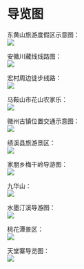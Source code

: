 # 导览图  
东黄山旅游度假区示意图：  
![](https://s1.imagehub.cc/images/2025/06/13/35eb62734a211b4a9128f6c3ec571530.jpg)  

安徽川藏线线路图：  
![](https://s1.imagehub.cc/images/2025/06/13/5dbef1760f71931e6f90d478c9e9d440.jpg)  

宏村周边徒步线路：  
![](https://s1.imagehub.cc/images/2025/06/13/731a129a439982a5a19fbc4abc3049d9.jpg)  

马鞍山市花山农家乐：  
![](https://s1.imagehub.cc/images/2025/06/13/9e9c89d0bc4e2319ba77790626340cfe.jpg)  

幑州古镇位置交通示意图：  
![](https://s1.imagehub.cc/images/2025/06/13/3bec9388b5c6c31e46d90f5c2bed568d.jpg)  

绩溪县旅游景区：  
![](https://s1.imagehub.cc/images/2025/06/13/549f711e8699f95fa6395af7b6bf56a7.jpg)  

家朋乡梅干岭导游图：  
![](https://s1.imagehub.cc/images/2025/06/13/9586b59ce7af8c8f7b54a961d8f45fc0.jpg)  

九华山：  
![](https://s1.imagehub.cc/images/2025/06/13/81c8d9c63cfad9add41b79eaebcb399a.jpg)  

水墨汀溪导游图：  
![](https://s1.imagehub.cc/images/2025/06/13/2cf4cbb1ea4e6c76b109087f6651013d.jpg)  

桃花潭景区：  
![](https://s1.imagehub.cc/images/2025/06/13/b83c7b334504daa44cb4cb266a40e87f.jpg)  

天堂寨导览图：  
![](https://s1.imagehub.cc/images/2025/06/13/ac59e79b83967c954c9839050acffd7c.jpg)  
<!-- Last processed: 2025-07-22 03:44:23 -->
